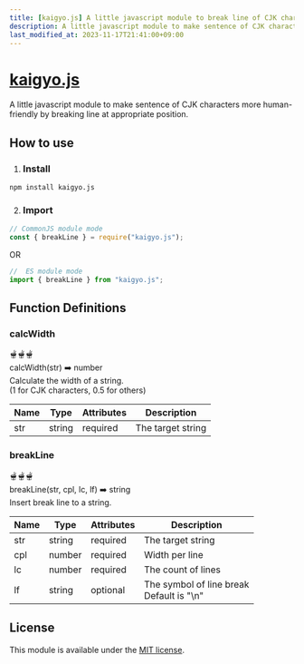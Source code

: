 ```yaml
---
title: [kaigyo.js] A little javascript module to break line of CJK characters
description: A little javascript module to make sentence of CJK characters more human-friendly by breaking line at appropriate position.
last_modified_at: 2023-11-17T21:41:00+09:00
---
```

# [kaigyo.js](https://github.com/zboris12/kaigyo.js)
A little javascript module to make sentence of CJK characters more human-friendly by breaking line at appropriate position.

## How to use

  1. ### Install
```
npm install kaigyo.js
```
  2. ### Import
```js
// CommonJS module mode
const { breakLine } = require("kaigyo.js");
```
OR
```js
//  ES module mode
import { breakLine } from "kaigyo.js";
```

## Function Definitions

### calcWidth
:fondue::fondue::fondue:  
calcWidth(str) :arrow_right: number  
Calculate the width of a string.  
(1 for CJK characters, 0.5 for others)

Name | Type | Attributes | Description
--- | --- | --- | ---
str | string | required | The target string

### breakLine
:fondue::fondue::fondue:  
breakLine(str, cpl, lc, lf) :arrow_right: string  
Insert break line to a string.  

Name | Type | Attributes | Description
--- | --- | --- | ---
str | string | required | The target string
cpl | number | required | Width per line
lc  | number | required | The count of lines
lf  | string | optional | The symbol of line break<br /> Default is "\n"

## License

This module is available under the
[MIT license](https://opensource.org/licenses/MIT).

